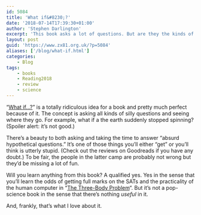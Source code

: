 ```yaml
---
id: 5084
title: 'What if&#8230;?'
date: '2018-07-14T17:39:30+01:00'
author: 'Stephen Darlington'
excerpt: 'This book asks a lot of questions. But are they the kinds of question you should be asking and what’s the point of answering them?'
layout: post
guid: 'https://www.zx81.org.uk/?p=5084'
aliases: ['/blog/what-if.html']
categories:
    - Blog
tags:
    - books
    - Reading2018
    - review
    - science
---
```


“[What if…?](https://amzn.to/2zE0Ai1)” is a totally ridiculous idea for a book and pretty much perfect because of it. The concept is asking all kinds of silly questions and seeing where they go. For example, what if a the earth suddenly stopped spinning? (Spoiler alert: it’s not good.)

There’s a beauty to both asking and taking the time to answer “absurd hypothetical questions.” It’s one of those things you’ll either “get” or you’ll think is utterly stupid. (Check out the reviews on Goodreads if you have any doubt.) To be fair, the people in the latter camp are probably not wrong but they’d be missing a lot of fun.

Will you learn anything from this book? A qualified yes. Yes in the sense that you’ll learn the odds of getting full marks on the SATs and the practicality of the human computer in “[The Three-Body Problem](https://amzn.to/2uvyIH6)“. But it’s not a pop-science book in the sense that there’s nothing *useful* in it.

And, frankly, that’s what I love about it.